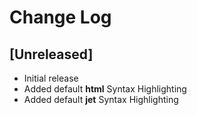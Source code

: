 # Change Log

## [Unreleased]

- Initial release
- Added default **html** Syntax Highlighting
- Added default **jet** Syntax Highlighting